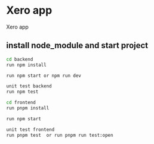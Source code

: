 # Xero app
Xero app

## install node_module and start project 

```bash
cd backend 
run npm install

run npm start or npm run dev

unit test backend  
run npm test

cd frontend 
run pnpm install

run npm start 

unit test frontend
run pnpm test  or run pnpm run test:open
```



